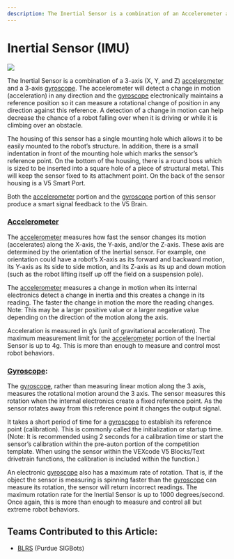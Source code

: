 ```yaml
---
description: The Inertial Sensor is a combination of an Accelerometer and Gyroscope.
---
```


# Inertial Sensor (IMU)

![](../../../.gitbook/assets/276-4855.jpg)

The Inertial Sensor is a combination of a 3-axis (X, Y, and Z) [accelerometer](../3-pin-adi-sensors/accelerometer.md) and a 3-axis [gyroscope](../3-pin-adi-sensors/gyroscope.md). The accelerometer will detect a change in motion (acceleration) in any direction and the [gyroscope](../3-pin-adi-sensors/gyroscope.md) electronically maintains a reference position so it can measure a rotational change of position in any direction against this reference. A detection of a change in motion can help decrease the chance of a robot falling over when it is driving or while it is climbing over an obstacle.

The housing of this sensor has a single mounting hole which allows it to be easily mounted to the robot’s structure. In addition, there is a small indentation in front of the mounting hole which marks the sensor’s reference point. On the bottom of the housing, there is a round boss which is sized to be inserted into a square hole of a piece of structural metal. This will keep the sensor fixed to its attachment point. On the back of the sensor housing is a V5 Smart Port.

Both the [accelerometer](../3-pin-adi-sensors/accelerometer.md) portion and the [gyroscope](../3-pin-adi-sensors/gyroscope.md) portion of this sensor produce a smart signal feedback to the V5 Brain.

### [**Accelerometer**](../3-pin-adi-sensors/accelerometer.md)&#x20;

The [accelerometer](../3-pin-adi-sensors/accelerometer.md) measures how fast the sensor changes its motion (accelerates) along the X-axis, the Y-axis, and/or the Z-axis. These axis are determined by the orientation of the Inertial sensor. For example, one orientation could have a robot’s X-axis as its forward and backward motion, its Y-axis as its side to side motion, and its Z-axis as its up and down motion (such as the robot lifting itself up off the field on a suspension pole).

The [accelerometer](../3-pin-adi-sensors/accelerometer.md) measures a change in motion when its internal electronics detect a change in inertia and this creates a change in its reading. The faster the change in motion the more the reading changes. Note: This may be a larger positive value or a larger negative value depending on the direction of the motion along the axis.

Acceleration is measured in g’s (unit of gravitational acceleration). The maximum measurement limit for the [accelerometer](../3-pin-adi-sensors/accelerometer.md) portion of the Inertial Sensor is up to 4g. This is more than enough to measure and control most robot behaviors.

### [**Gyroscope**](../3-pin-adi-sensors/gyroscope.md)**:**

The [gyroscope](../3-pin-adi-sensors/gyroscope.md), rather than measuring linear motion along the 3 axis, measures the rotational motion around the 3 axis. The sensor measures this rotation when the internal electronics create a fixed reference point. As the sensor rotates away from this reference point it changes the output signal.

It takes a short period of time for a [gyroscope](../3-pin-adi-sensors/gyroscope.md) to establish its reference point (calibration). This is commonly called the initialization or startup time. (Note: It is recommended using 2 seconds for a calibration time or start the sensor’s calibration within the pre-auton portion of the competition template. When using the sensor within the VEXcode V5 Blocks/Text drivetrain functions, the calibration is included within the function.)

An electronic [gyroscope](../3-pin-adi-sensors/gyroscope.md) also has a maximum rate of rotation. That is, if the object the sensor is measuring is spinning faster than the [gyroscope](../3-pin-adi-sensors/gyroscope.md) can measure its rotation, the sensor will return incorrect readings. The maximum rotation rate for the Inertial Sensor is up to 1000 degrees/second. Once again, this is more than enough to measure and control all but extreme robot behaviors.

## Teams Contributed to this Article:

* [BLRS](https://purduesigbots.com) (Purdue SIGBots)
